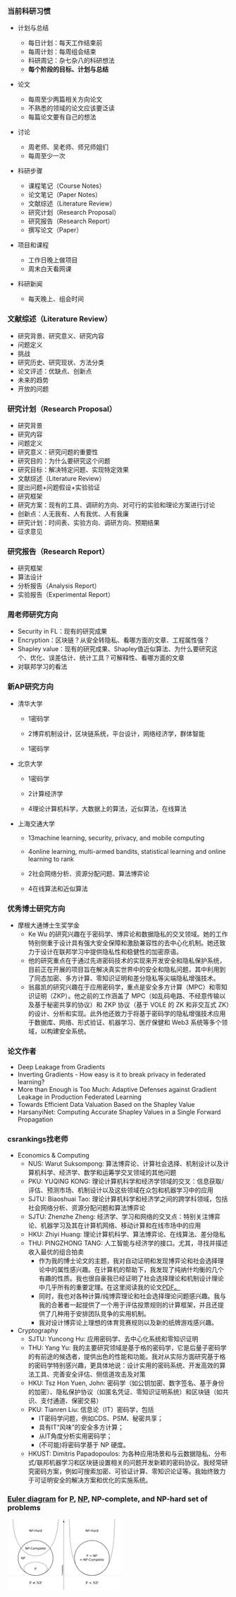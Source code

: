 ### 当前科研习惯

- 计划与总结
  - 每日计划：每天工作结束前
  - 每周计划：每周组会结束
  - 科研周记：杂七杂八的科研想法
  - **每个阶段的目标、计划与总结**
- 论文
  - 每周至少两篇相关方向论文
  - 不熟悉的领域的论文应该要泛读
  - 每篇论文要有自己的想法
- 讨论
  - 周老师、吴老师、师兄师姐们
  - 每周至少一次
- 科研步骤
  - 课程笔记（Course Notes）
  - 论文笔记（Paper Notes）
  - 文献综述（Literature Review）
  - 研究计划（Research Proposal）
  - 研究报告（Research Report）
  - 撰写论文（Paper）
- 项目和课程
  - 工作日晚上做项目
  - 周末白天看网课

- 科研新闻
  - 每天晚上、组会时间



### 文献综述（Literature Review）

- 研究背景、研究意义、研究内容
- 问题定义
- 挑战
- 研究历史、研究现状、方法分类
- 论文评述：优缺点、创新点
- 未来的趋势
- 开放的问题



### 研究计划（Research Proposal）

- 研究背景
- 研究内容
- 问题定义
- 研究意义：研究问题的重要性
- 研究目的：为什么要研究这个问题
- 研究目标：解决特定问题、实现特定效果
- 文献综述（Literature Review）
- 提出问题+问题假设+实验验证
- 研究框架
- 研究方案：现有的工具、调研的方向、对可行的实验和理论方案进行讨论
- 创新点：人无我有、人有我优、人有我廉
- 研究计划：时间表、实验方向、调研方向、预期结果
- 征求意见



### 研究报告（Research Report）

- 研究框架
- 算法设计
- 分析报告（Analysis Report）
- 实验报告（Experimental Report）




### 周老师研究方向

- Security in FL：现有的研究成果
- Encryption：区块链？从安全转隐私、看哪方面的文章、工程属性强？
- Shapley value：现有的研究成果、Shapley值近似算法、为什么要研究这个、优化、误差估计、统计工具？可解释性、看哪方面的文章
- 对联邦学习的看法



### 新AP研究方向

- 清华大学

  - 1密码学

  - 2博弈机制设计，区块链系统，平台设计，网络经济学，群体智能

  - 1密码学

- 北京大学

  - 1密码学

  - 2计算经济学

  - 4理论计算机科学，大数据上的算法，近似算法，在线算法

- 上海交通大学

  - 13machine learning, security, privacy, and mobile computing

  - 4online learning, multi-armed bandits, statistical learning and online learning to rank

  - 2社会网络分析、资源分配问题、算法博弈论

  - 4在线算法和近似算法



### 优秀博士研究方向

- 摩根大通博士生奖学金
  - Ke Wu 的研究兴趣在于密码学、博弈论和数据隐私的交叉领域。她的工作特别侧重于设计具有强大安全保障和激励兼容性的去中心化机制。她还致力于设计在联邦学习中提供隐私性和稳健性的加密原语。
  - 他的研究重点在于通过先进密码技术的实现来开发安全和隐私保护系统，目前正在开展的项目旨在解决真实世界中的安全和隐私问题，其中利用到了同态加密、多方计算、零知识证明和差分隐私等尖端隐私增强技术。
  - 翁晨凯的研究兴趣在于应用密码学，重点是安全多方计算（MPC）和零知识证明（ZKP）。他之前的工作涵盖了 MPC（如乱码电路、不经意传输以及基于秘密共享的协议）和 ZKP 协议（基于 VOLE 的 ZK 和非交互式 ZK）的设计、分析和实现。此外他还致力于将基于密码学的隐私增强技术应用于数据库、网络、形式验证、机器学习、医疗保健和 Web3 系统等多个领域，以构建安全系统。



### 论文作者

- Deep Leakage from Gradients
- Inverting Gradients - How easy is it to break privacy in federated learning?
- More than Enough is Too Much: Adaptive Defenses against Gradient Leakage in Production Federated Learning
- Towards Efficient Data Valuation Based on the Shapley Value
- HarsanyiNet: Computing Accurate Shapley Values in a Single Forward Propagation



### csrankings找老师

- Economics & Computing
  - NUS: Warut Suksompong: 算法博弈论、计算社会选择、机制设计以及计算机科学、经济学、数学和运筹学交叉领域的其他问题
  - PKU: YUQING KONG: 理论计算机科学和经济学领域的交叉：信息获取/评估、预测市场、机制设计以及这些领域在众包和机器学习中的应用
  - SJTU: Biaoshuai Tao: 理论计算机科学和经济学之间的跨学科领域，包括社会网络分析、资源分配问题和算法博弈论
  - SJTU: Zhenzhe Zheng: 经济学、学习和网络的交叉点：特别关注博弈论、机器学习及其在计算机网络、移动计算和在线市场中的应用
  - HKU: Zhiyi Huang: 理论计算机科学、算法博弈论、在线算法、差分隐私
  - THU: PINGZHONG TANG: 人工智能与经济学的接口。尤其，寻找并描述收入最优的组合拍卖
    - 作为我的博士论文的主题，我对自动证明和发现博弈论和社会选择理论中的属性感兴趣。在计算机的帮助下，我发现了纯纳什均衡的几个有趣的性质。我也很自豪我已经证明了社会选择理论和机制设计理论中几乎所有的重要定理。在这里阅读我的论文[PDF。](http://www.cs.cmu.edu/~kenshin/thesis.pdf)
    - 同时，我也对各种计算/纯博弈理论和社会选择理论问题感兴趣。我与我的合著者一起提供了一个用于评估投票规则的计算框架，并且还提供了几种用于安排团队竞争的实用机制。
    - 我对设计博弈论上理想的体育竞赛规则以及新的纸牌游戏感兴趣。
- Cryptography
  - SJTU: Yuncong Hu: 应用密码学、去中心化系统和零知识证明
  - THU: Yang Yu: 我的主要研究领域是基于格的密码学，它是后量子密码学的有前途的候选者，提供出色的性能和功能。我对从实际方面研究基于格的密码学特别感兴趣，更具体地说：设计实用的密码系统、开发高效的算法工具、完善安全评估、侧信道攻击及对策
  - HKU: Tsz Hon Yuen, John: 密码学（如公钥加密、数字签名、基于身份的加密）、隐私保护协议（如匿名凭证、零知识证明系统）和区块链（如共识、支付通道、保密交易）
  - PKU: Tianren Liu: 信息论（IT）密码学，包括
    - IT密码学问题，例如CDS、PSM、秘密共享；
    - 具有IT“风味”的安全多方计算；
    - 从IT角度分析实用密码学；
    - (不可能)将密码学基于 NP 硬度。
  - HKUST: Dimitris Papadopoulos: 为各种应用场景和与云数据隐私、分布式/联邦机器学习和区块链设置相关的问题开发新颖的密码协议。我经常研究密码方案，例如可搜索加密、可验证计算、零知识论证等。我始终致力于可证明安全的解决方案和优化的实施系统。



### [Euler diagram](https://en.wikipedia.org/wiki/Euler_diagram) for [P](https://en.wikipedia.org/wiki/P_(complexity)), [NP](https://en.wikipedia.org/wiki/NP_(complexity)), NP-complete, and NP-hard set of problems

<img src="https://raw.githubusercontent.com/ailianligit/ailianligit.github.io/main/images/202307/20230720_1689851810.png" alt="Euler diagram for P, NP, NP-complete, and NP-hard set of problems." style="zoom: 25%;" />
